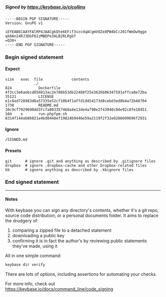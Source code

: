 ##### Signed by https://keybase.io/clcollins
```
-----BEGIN PGP SIGNATURE-----
Version: GnuPG v1

iEYEABECAAYFAlRP4JAACgkQte6EFif3vzcdqACgmVOZe8PW4bCc201fWeDw9gge
qk8An24RJ3DbF6IzMBDPe3ALB2RLRgbf
=Q38+
-----END PGP SIGNATURE-----

```

<!-- END SIGNATURES -->

### Begin signed statement 

#### Expect

```
size   exec  file             contents                                                        
             ./                                                                               
824            Dockerfile     4f3cc3e6aebcd856813ac2e786b53db22488f25e3626b06347591effca8e72ba
35121          LICENSE        e1c0ad728983d8a57335e52cf1064f1affd1d454173d8cebd3ed8b4a72b48704
1730           README.md      10c9cf7929690dd3fcfa803357460a4e13de4a790e2f43940c04e92c8fe18451
104    x       run-phpfpm.sh  8314f144ab86021e4bd0448ef19824b9446e59a2119f2f32e0286699696f2931
```

#### Ignore

```
/SIGNED.md
```

#### Presets

```
git      # ignore .git and anything as described by .gitignore files
dropbox  # ignore .dropbox-cache and other Dropbox-related files    
kb       # ignore anything as described by .kbignore files          
```

<!-- summarize version = 0.0.9 -->

### End signed statement

<hr>

#### Notes

With keybase you can sign any directory's contents, whether it's a git repo,
source code distribution, or a personal documents folder. It aims to replace the drudgery of:

  1. comparing a zipped file to a detached statement
  2. downloading a public key
  3. confirming it is in fact the author's by reviewing public statements they've made, using it

All in one simple command:

```bash
keybase dir verify
```

There are lots of options, including assertions for automating your checks.

For more info, check out https://keybase.io/docs/command_line/code_signing
